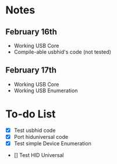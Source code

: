# Notes

## February 16th
* Working USB Core
* Compile-able usbhid's code (not tested)

## February 17th
* Working USB Core
* Working USB Enumeration

# To-do List 
- [x] Test usbhid code
- [x] Port hiduniversal code
- [x] Test simple Device Enumeration
- [] Test HID Universal
